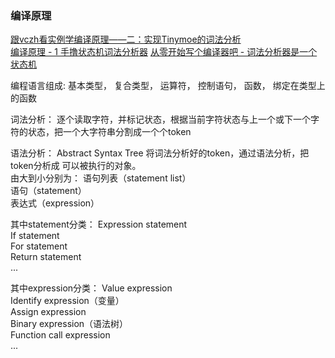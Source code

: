 ### 编译原理


[跟vczh看实例学编译原理——二：实现Tinymoe的词法分析](http://www.cppblog.com/vczh/archive/2014/03/02/206014.html)  
[编译原理 - 1 手撸状态机词法分析器](https://www.cnblogs.com/pointer-smq/p/4904531.html)
[从零开始写个编译器吧 - 词法分析器是一个状态机](https://segmentfault.com/a/1190000002478486)


编程语言组成:
基本类型，
复合类型，
运算符，
控制语句，
函数，
绑定在类型上的函数



词法分析：
逐个读取字符，并标记状态，根据当前字符状态与上一个或下一个字符的状态，把一个大字符串分割成一个个token

语法分析：
Abstract Syntax Tree
将词法分析好的token，通过语法分析，把token分析成
可以被执行的对象。   
由大到小分别为：
语句列表（statement list）  
语句（statement）    
表达式（expression）  

其中statement分类：
Expression statement  
If statement  
For statement   
Return statement  
...

其中expression分类：
Value expression   
Identify expression（变量）   
Assign expression   
Binary expression（语法树）   
Function call expression   
...






















